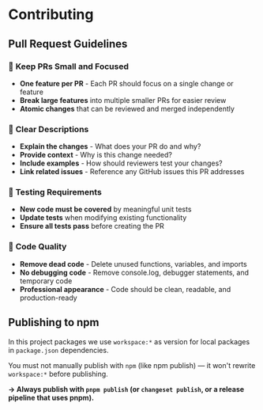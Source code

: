 # Contributing

## Pull Request Guidelines

### 📏 **Keep PRs Small and Focused**

- **One feature per PR** - Each PR should focus on a single change or feature
- **Break large features** into multiple smaller PRs for easier review
- **Atomic changes** that can be reviewed and merged independently

### 📝 **Clear Descriptions**

- **Explain the changes** - What does your PR do and why?
- **Provide context** - Why is this change needed?
- **Include examples** - How should reviewers test your changes?
- **Link related issues** - Reference any GitHub issues this PR addresses

### 🧪 **Testing Requirements**

- **New code must be covered** by meaningful unit tests
- **Update tests** when modifying existing functionality
- **Ensure all tests pass** before creating the PR

### 🧹 **Code Quality**

- **Remove dead code** - Delete unused functions, variables, and imports
- **No debugging code** - Remove console.log, debugger statements, and temporary code
- **Professional appearance** - Code should be clean, readable, and production-ready

## Publishing to npm

In this project packages we use `workspace:*` as version for local packages in `package.json` dependencies.

You must not manually publish with `npm` (like npm publish) — it won't rewrite `workspace:*` before publishing.

**→ Always publish with `pnpm publish` (or `changeset publish`, or a release pipeline that uses pnpm).**
